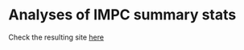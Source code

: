 # Analyses of IMPC summary stats

Check the resulting site [here](http://dleelab.github.io/impcsummary/)
